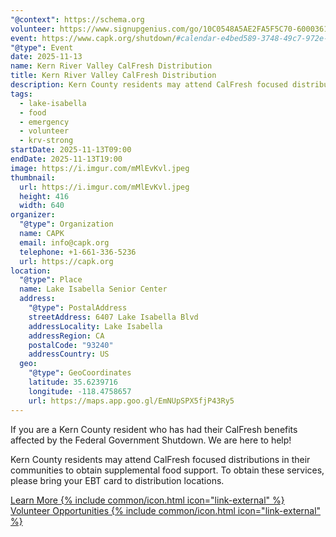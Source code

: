 ```yaml
---
"@context": https://schema.org
volunteer: https://www.signupgenius.com/go/10C0548A5AE2FA5F5C70-60003617-government#/
event: https://www.capk.org/shutdown/#calendar-e4bed589-3748-49c7-972e-fbe52f590998-event-c26918f2-dc72-47e5-8808-52507d6b1fcc
"@type": Event
date: 2025-11-13
name: Kern River Valley CalFresh Distribution
title: Kern River Valley CalFresh Distribution
description: Kern County residents may attend CalFresh focused distributions in their communities to obtain supplemental food support.
tags:
  - lake-isabella
  - food
  - emergency
  - volunteer
  - krv-strong
startDate: 2025-11-13T09:00
endDate: 2025-11-13T19:00
image: https://i.imgur.com/mMlEvKvl.jpeg
thumbnail:
  url: https://i.imgur.com/mMlEvKvl.jpeg
  height: 416
  width: 640
organizer:
  "@type": Organization
  name: CAPK
  email: info@capk.org
  telephone: +1-661-336-5236
  url: https://capk.org
location:
  "@type": Place
  name: Lake Isabella Senior Center
  address:
    "@type": PostalAddress
    streetAddress: 6407 Lake Isabella Blvd
    addressLocality: Lake Isabella
    addressRegion: CA
    postalCode: "93240"
    addressCountry: US
  geo:
    "@type": GeoCoordinates
    latitude: 35.6239716
    longitude: -118.4758657
    url: https://maps.app.goo.gl/EmNUpSPX5fjP43Ry5
---
```

If you are a Kern County resident who has had their CalFresh benefits affected by the Federal Government Shutdown. We are here to help!

Kern County residents may attend CalFresh focused distributions in their communities to obtain supplemental food support. To obtain these services, please bring your EBT card to distribution locations.

<a href="{{ page.event }}" class="btn btn-primary" target="_blank" rel="noopener noreferrer external">Learn More {% include common/icon.html icon="link-external" %}</a>
<a href="{{ page.volunteer }}" class="btn btn-primary" target="_blank" rel="noopener noreferrer external">Volunteer Opportunities {% include common/icon.html icon="link-external" %}</a>
